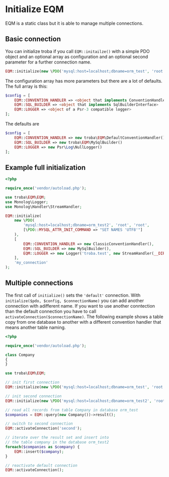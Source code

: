 # Initialize EQM

EQM is a static class but it is able to manage multiple connections.

## Basic connection

You can initialize troba if you call `EQM::initailze()` with a simple PDO object and an optional array as configuration
and an optional second parameter for a further connection name.

```php
EQM::initialize(new \PDO('mysql:host=localhost;dbname=orm_test', 'root', 'root'));
```

The configuration array has more parameters but there are a lot of defaults. The full array is this:

```php
$config = [
    EQM::CONVENTION_HANDLER => <object that implements ConventionHandlerInterface>
    EQM::SQL_BUILDER => <object that implements SqlBuilderInterface>
    EQM::LOGGER => <object of a Psr-3 compatible logger>
];

```
The defaults are

```php
$config = [
    EQM::CONVENTION_HANDLER => new troba\EQM\DefaultConventionHandler(),
    EQM::SQL_BUILDER => new troba\EQM\MySqlBuilder()
    EQM::LOGGER => new Psr\Log\NullLogger()
];
```

## Example full initialization

```php
<?php

require_once('vendor/autoload.php');

use troba\EQM\EQM;
use Monolog\Logger;
use Monolog\Handler\StreamHandler;

EQM::initialize(
    new \PDO(
        'mysql:host=localhost;dbname=orm_test2', 'root', 'root',
        [\PDO::MYSQL_ATTR_INIT_COMMAND => "SET NAMES 'UTF8'"]
    ),
    [
        EQM::CONVENTION_HANDLER => new ClassicConventionHandler(),
        EQM::SQL_BUILDER => new MySqlBuilder(),
        EQM::LOGGER => new Logger('troba.test', new StreamHandler(__DIR__ . '/troba-test.log', Logger::ERROR))
    ],
    'my_connection'
);
```

## Multiple connections

The first call of `initialize()` sets the `'default'` connection. With `initialize($pdo, $config, $connectionName)`
you can add another connection with adifferent name. If you want to use another conntection than the default
connection you have to call `activateConnection($connectionName)`. The following example shows a table copy from
one database to another with a different convention handler that means another table naming.

```php
<?php

require_once('vendor/autoload.php');

class Company
{
}

use troba\EQM\EQM;

// init first connection
EQM::initialize(new \PDO('mysql:host=localhost;dbname=orm_test', 'root', 'root'));

// init second connection
EQM::initialize(new \PDO('mysql:host=localhost;dbname=orm_test2', 'root', 'root'), [], 'second_db');

// read all records from table Company in database orm_test
$companies = EQM::query(new Company())->result();

// switch to second connection
EQM::activateConnection('second');

// iterate over the result set and insert into
// the table company in the database orm_test2
foreach($companies as $company) {
    EQM::insert($company);
}

// reactivate default connection
EQM::activateConnection();
```
